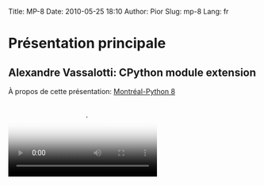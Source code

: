 Title: MP-8
Date: 2010-05-25 18:10
Author: Pior
Slug: mp-8
Lang: fr

<style>#sidebar { display:none;} #content { width: 740px !important; } </style>
Présentation principale
=======================

Alexandre Vassalotti: CPython module extension
----------------------------------------------

À propos de cette présentation: [Montréal-Python 8][]   

<video controls poster="http://montrealpython.org/videos/Montreal-Python-8-Alexandre-Vassalotti-CPython-module-extension.jpg">
<source src="http://montrealpython.org/videos/Montreal-Python-8-Alexandre-Vassalotti-CPython-module-extension.ogg" type="video/ogg"></source>
<source src="http://montrealpython.org/videos/Montreal-Python-8-Alexandre-Vassalotti-CPython-module-extension.mp4" type="video/mp4"></source>
Your browser doesn't support HTML5. Please use the download link. If you
use Safari and want to use a libre format, install the Xiph QuickTime
Component at http://www.xiph.org/quicktime </video>

  [Montréal-Python 8]: http://wiki.montrealpython.org/index.php/Montréal-Python_8
